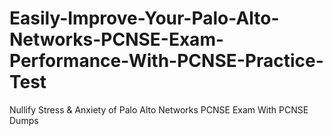 # Easily-Improve-Your-Palo-Alto-Networks-PCNSE-Exam-Performance-With-PCNSE-Practice-Test
Nullify Stress &amp; Anxiety of Palo Alto Networks PCNSE Exam With PCNSE Dumps
